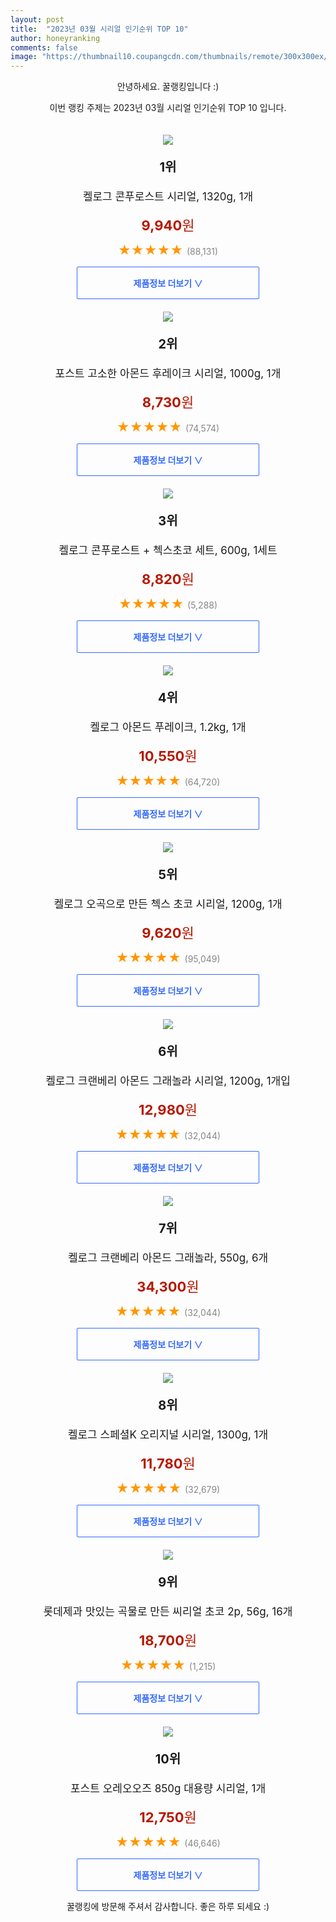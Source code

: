 ```yaml
---
layout: post
title:  "2023년 03월 시리얼 인기순위 TOP 10"
author: honeyranking
comments: false
image: "https://thumbnail10.coupangcdn.com/thumbnails/remote/300x300ex/image/retail/images/8501464387004003-e02419f5-170d-49ff-b2af-236500b0a46e.jpg"
---
```

<p style="text-align: center;">안녕하세요. 꿀랭킹입니다 :)</p>
<p style="text-align: center;">이번 랭킹 주제는 2023년 03월 시리얼 인기순위 TOP 10 입니다.</p><center><img src="https://thumbnail10.coupangcdn.com/thumbnails/remote/300x300ex/image/retail/images/8501464387004003-e02419f5-170d-49ff-b2af-236500b0a46e.jpg" style="margin-top:20px" /></center><p style="text-align: center; font-size: 20px"><b>1위</b></p><p style="text-align: center; font-size: 17px">켈로그 콘푸로스트 시리얼, 1320g, 1개</p><p style="text-align: center;"><span style="color: #b61800; font-size: 22px;"><b>9,940</b>원</span></p><p style="text-align: center;"><span style="color: #ff9600; font-size: 20px;">★★★★★ </span><span style="color: #878787;">(88,131)</span></p><center><a href="https://www.coupang.com/vp/products/6590520242?itemId=125182306&q=%EC%8B%9C%EB%A6%AC%EC%96%BC&sourceType=search&searchId=cbbd1610997d48aaaaf95a38c5084fac"><div style="font-size: 14px; display: inline-block; padding: 15px 90px; color: #346aff; border-radius: 2px; border: 1px solid #346aff; cursor: pointer;"><b>제품정보 더보기 &or;</b></div></a></center><center><img src="https://thumbnail7.coupangcdn.com/thumbnails/remote/300x300ex/image/retail/images/1831359864730597-1b51124c-00bf-4b7b-acc1-c10ab320d72a.jpg" style="margin-top:20px" /></center><p style="text-align: center; font-size: 20px"><b>2위</b></p><p style="text-align: center; font-size: 17px">포스트 고소한 아몬드 후레이크 시리얼, 1000g, 1개</p><p style="text-align: center;"><span style="color: #b61800; font-size: 22px;"><b>8,730</b>원</span></p><p style="text-align: center;"><span style="color: #ff9600; font-size: 20px;">★★★★★ </span><span style="color: #878787;">(74,574)</span></p><center><a href="https://link.coupang.com/a/Sc3BB"><div style="font-size: 14px; display: inline-block; padding: 15px 90px; color: #346aff; border-radius: 2px; border: 1px solid #346aff; cursor: pointer;"><b>제품정보 더보기 &or;</b></div></a></center><center><img src="https://thumbnail6.coupangcdn.com/thumbnails/remote/300x300ex/image/vendor_inventory/1f9c/ca4aae05b7c33a69cfc65b6c345664cf82328f0ba44473b18c06b2eef277.jpg" style="margin-top:20px" /></center><p style="text-align: center; font-size: 20px"><b>3위</b></p><p style="text-align: center; font-size: 17px">켈로그 콘푸로스트 + 첵스초코 세트, 600g, 1세트</p><p style="text-align: center;"><span style="color: #b61800; font-size: 22px;"><b>8,820</b>원</span></p><p style="text-align: center;"><span style="color: #ff9600; font-size: 20px;">★★★★★ </span><span style="color: #878787;">(5,288)</span></p><center><a href="https://link.coupang.com/a/Sc3BC"><div style="font-size: 14px; display: inline-block; padding: 15px 90px; color: #346aff; border-radius: 2px; border: 1px solid #346aff; cursor: pointer;"><b>제품정보 더보기 &or;</b></div></a></center><center><img src="https://thumbnail10.coupangcdn.com/thumbnails/remote/300x300ex/image/retail/images/41500628521369-4b10b009-1bd2-4d23-8c22-cb0907f0e771.jpg" style="margin-top:20px" /></center><p style="text-align: center; font-size: 20px"><b>4위</b></p><p style="text-align: center; font-size: 17px">켈로그 아몬드 푸레이크, 1.2kg, 1개</p><p style="text-align: center;"><span style="color: #b61800; font-size: 22px;"><b>10,550</b>원</span></p><p style="text-align: center;"><span style="color: #ff9600; font-size: 20px;">★★★★★ </span><span style="color: #878787;">(64,720)</span></p><center><a href="https://link.coupang.com/a/Sc3BD"><div style="font-size: 14px; display: inline-block; padding: 15px 90px; color: #346aff; border-radius: 2px; border: 1px solid #346aff; cursor: pointer;"><b>제품정보 더보기 &or;</b></div></a></center><center><img src="https://thumbnail9.coupangcdn.com/thumbnails/remote/300x300ex/image/retail/images/4019282298342603-484877b4-2f89-4842-b767-86cfd1a9b6d0.jpg" style="margin-top:20px" /></center><p style="text-align: center; font-size: 20px"><b>5위</b></p><p style="text-align: center; font-size: 17px">켈로그 오곡으로 만든 첵스 초코 시리얼, 1200g, 1개</p><p style="text-align: center;"><span style="color: #b61800; font-size: 22px;"><b>9,620</b>원</span></p><p style="text-align: center;"><span style="color: #ff9600; font-size: 20px;">★★★★★ </span><span style="color: #878787;">(95,049)</span></p><center><a href="https://link.coupang.com/a/Sc3BE"><div style="font-size: 14px; display: inline-block; padding: 15px 90px; color: #346aff; border-radius: 2px; border: 1px solid #346aff; cursor: pointer;"><b>제품정보 더보기 &or;</b></div></a></center><center><img src="https://thumbnail7.coupangcdn.com/thumbnails/remote/300x300ex/image/retail/images/8501594468778278-789a325f-52a9-4b70-897b-a699c2ad25ca.jpg" style="margin-top:20px" /></center><p style="text-align: center; font-size: 20px"><b>6위</b></p><p style="text-align: center; font-size: 17px">켈로그 크랜베리 아몬드 그래놀라 시리얼, 1200g, 1개입</p><p style="text-align: center;"><span style="color: #b61800; font-size: 22px;"><b>12,980</b>원</span></p><p style="text-align: center;"><span style="color: #ff9600; font-size: 20px;">★★★★★ </span><span style="color: #878787;">(32,044)</span></p><center><a href="https://link.coupang.com/a/Sc3BF"><div style="font-size: 14px; display: inline-block; padding: 15px 90px; color: #346aff; border-radius: 2px; border: 1px solid #346aff; cursor: pointer;"><b>제품정보 더보기 &or;</b></div></a></center><center><img src="https://thumbnail8.coupangcdn.com/thumbnails/remote/300x300ex/image/retail/images/3cf1bc8b-6a39-46bd-84c5-50ad22ba65e37125157773134817865.png" style="margin-top:20px" /></center><p style="text-align: center; font-size: 20px"><b>7위</b></p><p style="text-align: center; font-size: 17px">켈로그 크랜베리 아몬드 그래놀라, 550g, 6개</p><p style="text-align: center;"><span style="color: #b61800; font-size: 22px;"><b>34,300</b>원</span></p><p style="text-align: center;"><span style="color: #ff9600; font-size: 20px;">★★★★★ </span><span style="color: #878787;">(32,044)</span></p><center><a href="https://link.coupang.com/a/Sc3BG"><div style="font-size: 14px; display: inline-block; padding: 15px 90px; color: #346aff; border-radius: 2px; border: 1px solid #346aff; cursor: pointer;"><b>제품정보 더보기 &or;</b></div></a></center><center><img src="https://thumbnail7.coupangcdn.com/thumbnails/remote/300x300ex/image/vendor_inventory/00a6/b0df0d3b47b94659f362c383d4e544e3703f5283e12b3a265188828c95d8.jpg" style="margin-top:20px" /></center><p style="text-align: center; font-size: 20px"><b>8위</b></p><p style="text-align: center; font-size: 17px">켈로그 스페셜K 오리지널 시리얼, 1300g, 1개</p><p style="text-align: center;"><span style="color: #b61800; font-size: 22px;"><b>11,780</b>원</span></p><p style="text-align: center;"><span style="color: #ff9600; font-size: 20px;">★★★★★ </span><span style="color: #878787;">(32,679)</span></p><center><a href="https://link.coupang.com/a/Sc3BH"><div style="font-size: 14px; display: inline-block; padding: 15px 90px; color: #346aff; border-radius: 2px; border: 1px solid #346aff; cursor: pointer;"><b>제품정보 더보기 &or;</b></div></a></center><center><img src="https://thumbnail9.coupangcdn.com/thumbnails/remote/300x300ex/image/retail/images/08a1da07-76ed-4b61-8bf2-c0d4248844d76840321024579814243.png" style="margin-top:20px" /></center><p style="text-align: center; font-size: 20px"><b>9위</b></p><p style="text-align: center; font-size: 17px">롯데제과 맛있는 곡물로 만든 씨리얼 초코 2p, 56g, 16개</p><p style="text-align: center;"><span style="color: #b61800; font-size: 22px;"><b>18,700</b>원</span></p><p style="text-align: center;"><span style="color: #ff9600; font-size: 20px;">★★★★★ </span><span style="color: #878787;">(1,215)</span></p><center><a href="https://link.coupang.com/a/Sc3BI"><div style="font-size: 14px; display: inline-block; padding: 15px 90px; color: #346aff; border-radius: 2px; border: 1px solid #346aff; cursor: pointer;"><b>제품정보 더보기 &or;</b></div></a></center><center><img src="https://thumbnail10.coupangcdn.com/thumbnails/remote/300x300ex/image/vendor_inventory/1039/cccb006010290042b342b87ac914d37c44897ff340e9ccb88abe48545295.png" style="margin-top:20px" /></center><p style="text-align: center; font-size: 20px"><b>10위</b></p><p style="text-align: center; font-size: 17px">포스트 오레오오즈 850g 대용량 시리얼, 1개</p><p style="text-align: center;"><span style="color: #b61800; font-size: 22px;"><b>12,750</b>원</span></p><p style="text-align: center;"><span style="color: #ff9600; font-size: 20px;">★★★★★ </span><span style="color: #878787;">(46,646)</span></p><center><a href="https://link.coupang.com/a/Sc3BK"><div style="font-size: 14px; display: inline-block; padding: 15px 90px; color: #346aff; border-radius: 2px; border: 1px solid #346aff; cursor: pointer;"><b>제품정보 더보기 &or;</b></div></a></center><p style="text-align: center;">꿀랭킹에 방문해 주셔서 감사합니다. 좋은 하루 되세요 :)</p>